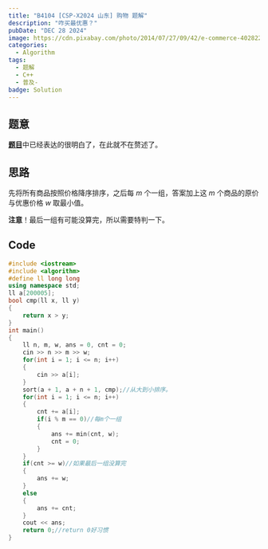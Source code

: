 ```yaml
---
title: "B4104 [CSP-X2024 山东] 购物 题解"
description: "咋买最优惠？"
pubDate: "DEC 28 2024"
image: https://cdn.pixabay.com/photo/2014/07/27/09/42/e-commerce-402822_960_720.jpg
categories:
  - Algorithm
tags:
  - 题解
  - C++
  - 普及-
badge: Solution
---
```

## 题意
[**题目**](https://www.luogu.com.cn/problem/B4104)中已经表达的很明白了，在此就不在赘述了。

## 思路
先将所有商品按照价格降序排序，之后每 $m$ 个一组，答案加上这 $m$ 个商品的原价与优惠价格 $w$ 取最小值。

**注意**！最后一组有可能没算完，所以需要特判一下。
## Code

```cpp
#include <iostream>
#include <algorithm>
#define ll long long
using namespace std;
ll a[200005];
bool cmp(ll x, ll y)
{
    return x > y;
}
int main()
{
    ll n, m, w, ans = 0, cnt = 0;
    cin >> n >> m >> w;
    for(int i = 1; i <= n; i++)
    {
        cin >> a[i];
    }
    sort(a + 1, a + n + 1, cmp);//从大到小排序。
    for(int i = 1; i <= n; i++)
    {
        cnt += a[i];
        if(i % m == 0)//每m个一组
        {
            ans += min(cnt, w);
            cnt = 0;
        }
    }
    if(cnt >= w)//如果最后一组没算完
    {
        ans += w;
    }
    else
    {
        ans += cnt;
    }
    cout << ans;
    return 0;//return 0好习惯
}
```